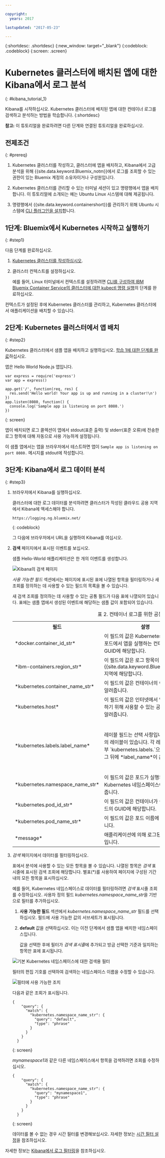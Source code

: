```yaml
---

copyright:
  years: 2017

lastupdated: "2017-05-23"

---
```



{:shortdesc: .shortdesc}
{:new_window: target="_blank"}
{:codeblock: .codeblock}
{:screen: .screen}


# Kubernetes 클러스터에 배치된 앱에 대한 Kibana에서 로그 분석
{: #kibana_tutorial_1}

Kibana를 시작하십시오. Kubernetes 클러스터에 배치된 앱에 대한 컨테이너 로그를 검색하고 분석하는 방법을 학습합니다.
{:shortdesc}

**참고:** 이 튜토리얼을 완료하려면 다른 단계와 연결된 튜토리얼을 완료하십시오.

## 전제조건
{: #prereq}

1. Kubernetes 클러스터를 작성하고, 클러스터에 앱을 배치하고, Kibana에서 고급 분석을 위해 {{site.data.keyword.Bluemix_notm}}에서 로그를 조회할 수 있는 권한이 있는 Bluemix 계정의 소유자이거나 구성원입니다.

2. Kubernetes 클러스터를 관리할 수 있는 터미널 세션이 있고 명령행에서 앱을 배치합니다. 이 튜토리얼에 소개되는 예는 Ubuntu Linux 시스템에 대해 제공됩니다. 

3. 명령행에서 {{site.data.keyword.containershort}}를 관리하기 위해 Ubuntu 시스템에 [CLI 플러그인을 설치](/docs/containers/cs_cli_install.html#cs_cli_install_steps)합니다. 


## 1단계: Bluemix에서 Kubernetes 시작하고 실행하기
{: #step1}

다음 단계를 완료하십시오.

1. [Kubernetes 클러스터를 작성하십시오](/docs/containers/cs_cluster.html#cs_cluster_ui).

2. 클러스터 컨텍스트를 설정하십시오. 

    예를 들어, Linux 터미널에서 컨텍스트를 설정하려면 [CLI를 구성하여 IBM Bluemix Container Service의 클러스터에 대한 kubectl 명령 실행](/docs/containers/cs_cli_install.html#cs_cli_configure)의 단계를 완료하십시오.

컨텍스트가 설정된 후에 Kubernetes 클러스터를 관리하고, Kubernetes 클러스터에서 애플리케이션을 배치할 수 있습니다.

## 2단계: Kubernetes 클러스터에서 앱 배치
{: #step2}

Kubernetes 클러스터에서 샘플 앱을 배치하고 실행하십시오. [학습 1에 대한 단계를 완료](/docs/containers/cs_tutorials.html#cs_apps_tutorial)하십시오.

앱은 Hello World Node.js 앱입니다.

```
var express = require('express')
var app = express()

app.get('/', function(req, res) {
  res.send('Hello world! Your app is up and running in a cluster!\n')
})
app.listen(8080, function() {
  console.log('Sample app is listening on port 8080.')
})
```
{: screen}

앱이 배치되면 로그 콜렉션이 앱에서 stdout(표준 출력) 및 stderr(표준 오류)에 전송한 로그 항목에 대해 자동으로 사용 가능하게 설정됩니다.  

이 샘플 앱에서는 앱을 브라우저에서 테스트하면 앱이 `Sample app is listening on port 8080.` 메시지를 stdout에 작성합니다.


## 3단계: Kibana에서 로그 데이터 분석
{: #step3}

1. 브라우저에서 Kibana를 실행하십시오. 

    클러스터에 대한 로그 데이터를 분석하려면 클러스터가 작성된 클라우드 공용 지역에서 Kibana에 액세스해야 합니다. 
    
    ```
	https://logging.ng.bluemix.net/
	```
	{: codeblock}

    그 다음에 브라우저에서 URL을 실행하여 Kibana를 여십시오.

2. **검색** 페이지에서 표시된 이벤트를 보십시오.

    샘플 Hello-World 애플리케이션은 한 개의 이벤트를 생성합니다.

    ![Kibana의 검색 페이지](images/sampleapp_2.gif "Kibana의 검색 페이지")

    *사용 가능한 필드* 섹션에서는 페이지에 표시된 표에 나열된 항목을 필터링하거나 새 조회를 정의하는 데 사용할 수 있는 필드의 목록을 볼 수 있습니다.

    새 검색 조회를 정의하는 데 사용할 수 있는 공통 필드가 다음 표에 나열되어 있습니다. 표에는 샘플 앱에서 생성된 이벤트에 해당하는 샘플 값이 포함되어 있습니다.

     <table>
              <caption>표 2. 컨테이너 로그를 위한 공통 필드</caption>
               <tr>
                <th align="center">필드</th>
                <th align="center">설명</th>
                <th align="center">예</th>
              </tr>
              <tr>
                <td>*docker.container_id_str*</td>
                <td> 이 필드의 값은 Kubernetes 클러스터의 포드에서 앱을 실행하는 컨테이너의 GUID에 해당합니다.</td>
                <td></td>
              </tr>
              <tr>
                <td>*ibm-containers.region_str*</td>
                <td>이 필드의 값은 로그 항목이 수집된 {{site.data.keyword.Bluemix_notm}} 지역에 해당합니다.</td>
                <td>us-south</td>
              </tr>
              <tr>
                <td>*kubernetes.container_name_str*</td>
                <td>이 필드의 값은 컨테이너의 이름에 대해 알려줍니다.</td>
                <td>hello-world-deployment</td>
              </tr>
              <tr>
                <td>*kubernetes.host*</td>
                <td>이 필드의 값은 인터넷에서 앱에 액세스하기 위해 사용할 수 있는 공인 IP에 대해 알려줍니다.</td>
                <td>169.47.218.231</td>
              </tr>
              <tr>
                <td>*kubernetes.labels.label_name*</td>
                <td>레이블 필드는 선택 사항입니다. 0 이상의 레이블이 있습니다. 각 레이블은 접두부 `kubernetes.labels.`으로 시작하고 그 뒤에 *label_name*이 옵니다. </td>
                <td>샘플 앱에서는 두 개의 레이블을 볼 수 있습니다. <br>* *kubernetes.labels.pod-template-hash_str* = 3355293961 <br>* *kubernetes.labels.run_str* =	hello-world-deployment  </td>
              </tr>
              <tr>
                <td>*kubernetes.namespace_name_str*</td>
                <td>이 필드의 값은 포드가 실행되는 Kubernetes 네임스페이스에 대해 알려줍니다.</td>
                <td>default</td>
              </tr>
              <tr>
                <td>*kubernetes.pod_id_str*</td>
                <td>이 필드의 값은 컨테이너가 실행되는 포드의 GUID에 해당합니다.</td>
                <td>d695f346-xxxx-xxxx-xxxx-aab0b50f7315</td>
              </tr>
              <tr>
                <td>*kubernetes.pod_name_str*</td>
                <td>이 필드의 값은 포드 이름에 대해 알려줍니다.</td>
                <td>hello-world-deployment-3xxxxxxx1-xxxxx8</td>
              </tr>
              <tr>
                <td>*message*</td>
                <td>애플리케이션에 의해 로그된 전체 메시지입니다.</td>
                <td>샘플 앱은 포트 8080에서 청취 중입니다.</td>
              </tr>
        </table>
    
    
    
3. *검색* 페이지에서 데이터를 필터링하십시오.

    표에서 분석에 사용할 수 있는 모든 항목을 볼 수 있습니다. 나열된 항목은 *검색* 표시줄에 표시된 검색 조회에 해당합니다. 별표(*)를 사용하여 페이지에 구성된 기간 내의 모든 항목을 표시하십시오.

    예를 들어, Kubernetes 네임스페이스로 데이터를 필터링하려면 *검색* 표시줄 조회를 수정하십시오. 사용자 정의 필드 *kubernetes.namespace_name_str*을 기반으로 필터를 추가하십시오.

    1. **사용 가능한 필드** 섹션에서 *kubernetes.namespace_name_str* 필드를 선택하십시오. 필드에 사용 가능한 값의 서브세트가 표시됩니다.

    2. **default** 값을 선택하십시오. 이는 이전 단계에서 샘플 앱을 배치한 네임스페이스입니다.

        값을 선택한 후에 필터가 *검색 표시줄*에 추가되고 방금 선택한 기준과 일치하는 항목만 표에 표시됩니다.

    ![기본 Kubernetes 네임스페이스에 대한 검색용 필터](images/sampleapp_k4_1.gif "기본 Kubernetes 네임스페이스에 대한 검색용 필터")

    필터의 편집 기호를 선택하여 검색하는 네임스페이스 이름을 수정할 수 있습니다.

    ![필터에 사용 가능한 조치](images/sampleapp_k4_1.gif "필터에 사용 가능한 조치")

    다음과 같은 조회가 표시됩니다.

    ```
	{
        "query": {
          "match": {
            "kubernetes.namespace_name_str": {
              "query": "default",
              "type": "phrase"
            }
          }
        }
      }
    ```
	{: screen}
    
    *mynamespace1*과 같은 다른 네임스페이스에서 항목을 검색하려면 조회를 수정하십시오.

    ```
	{
        "query": {
          "match": {
            "kubernetes.namespace_name_str": {
              "query": "mynamespace1",
              "type": "phrase"
            }
          }
        }
      }
    ```
	{: screen}
    
    데이터를 볼 수 없는 경우 시간 필터를 변경해보십시오. 자세한 정보는 [시간 필터 설정](/docs/services/CloudLogAnalysis/kibana/filter_logs.html#set_time_filter)을 참조하십시오.


자세한 정보는 [Kibana에서 로그 필터링](/docs/services/CloudLogAnalysis/kibana/filter_logs.html#filter_logs)을 참조하십시오.


